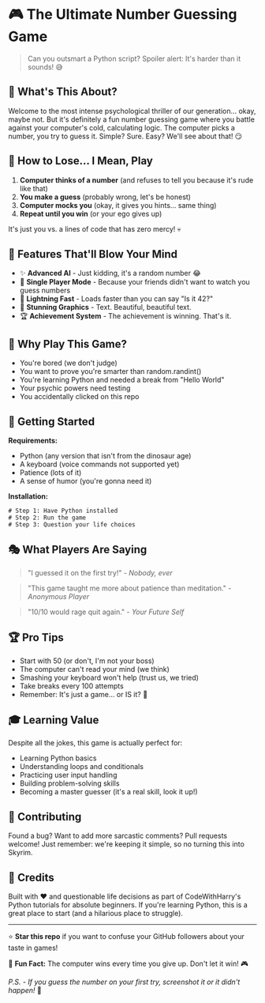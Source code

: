 # 🎮 The Ultimate Number Guessing Game

> Can you outsmart a Python script? Spoiler alert: It's harder than it sounds! 😅

## 🎯 What's This About?

Welcome to the most intense psychological thriller of our generation... okay, maybe not. But it's definitely a fun number guessing game where you battle against your computer's cold, calculating logic. The computer picks a number, you try to guess it. Simple? Sure. Easy? We'll see about that! 😏

## 🎲 How to Lose... I Mean, Play

1. **Computer thinks of a number** (and refuses to tell you because it's rude like that)
2. **You make a guess** (probably wrong, let's be honest)
3. **Computer mocks you** (okay, it gives you hints... same thing)
4. **Repeat until you win** (or your ego gives up)

It's just you vs. a lines of code that has zero mercy! 💀

## 🌟 Features That'll Blow Your Mind

- ✨ **Advanced AI** - Just kidding, it's a random number 😂
- 🎯 **Single Player Mode** - Because your friends didn't want to watch you guess numbers
- 🚀 **Lightning Fast** - Loads faster than you can say "Is it 42?"
- 🎨 **Stunning Graphics** - Text. Beautiful, beautiful text.
- 🏆 **Achievement System** - The achievement is winning. That's it.

## 🎪 Why Play This Game?

- You're bored (we don't judge)
- You want to prove you're smarter than random.randint()
- You're learning Python and needed a break from "Hello World"
- Your psychic powers need testing
- You accidentally clicked on this repo

## 🚀 Getting Started

**Requirements:**
- Python (any version that isn't from the dinosaur age)
- A keyboard (voice commands not supported yet)
- Patience (lots of it)
- A sense of humor (you're gonna need it)

**Installation:**
```
# Step 1: Have Python installed
# Step 2: Run the game
# Step 3: Question your life choices
```

## 🎭 What Players Are Saying

> "I guessed it on the first try!" - *Nobody, ever*

> "This game taught me more about patience than meditation." - *Anonymous Player*

> "10/10 would rage quit again." - *Your Future Self*

## 🏆 Pro Tips

- Start with 50 (or don't, I'm not your boss)
- The computer can't read your mind (we think)
- Smashing your keyboard won't help (trust us, we tried)
- Take breaks every 100 attempts
- Remember: It's just a game... or IS it? 🤔

## 🎓 Learning Value

Despite all the jokes, this game is actually perfect for:
- Learning Python basics
- Understanding loops and conditionals
- Practicing user input handling
- Building problem-solving skills
- Becoming a master guesser (it's a real skill, look it up!)

## 🤝 Contributing

Found a bug? Want to add more sarcastic comments? Pull requests welcome! Just remember: we're keeping it simple, so no turning this into Skyrim.

## 🙏 Credits

Built with ❤️ and questionable life decisions as part of CodeWithHarry's Python tutorials for absolute beginners. If you're learning Python, this is a great place to start (and a hilarious place to struggle).

---

⭐ **Star this repo** if you want to confuse your GitHub followers about your taste in games!

💬 **Fun Fact:** The computer wins every time you give up. Don't let it win! 🎮

*P.S. - If you guess the number on your first try, screenshot it or it didn't happen!* 📸
